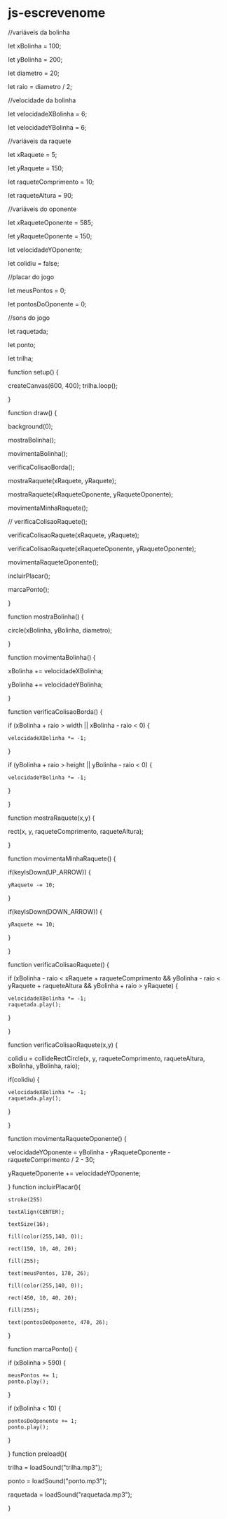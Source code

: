 # js-escrevenome
//variáveis da bolinha

let xBolinha = 100;

let yBolinha = 200;

let diametro = 20;

let raio = diametro / 2;

//velocidade da bolinha

let velocidadeXBolinha = 6;

let velocidadeYBolinha = 6;

//variáveis da raquete

let xRaquete = 5;

let yRaquete = 150;

let raqueteComprimento = 10;

let raqueteAltura = 90;

//variáveis do oponente

let xRaqueteOponente = 585;

let yRaqueteOponente = 150;

let velocidadeYOponente;

let colidiu = false;

//placar do jogo

let meusPontos = 0;

let pontosDoOponente = 0;

//sons do jogo

let raquetada;

let ponto;

let trilha;

function setup() {

  createCanvas(600, 400);
  trilha.loop();

}

function draw() {

  background(0);

  mostraBolinha();

  movimentaBolinha();

  verificaColisaoBorda();

  mostraRaquete(xRaquete, yRaquete);

  mostraRaquete(xRaqueteOponente, yRaqueteOponente);

  movimentaMinhaRaquete();

  // verificaColisaoRaquete();

  verificaColisaoRaquete(xRaquete, yRaquete);

  verificaColisaoRaquete(xRaqueteOponente, yRaqueteOponente);

  movimentaRaqueteOponente();

  incluirPlacar();

  marcaPonto();

}

function mostraBolinha() {

  circle(xBolinha, yBolinha, diametro);

}

function movimentaBolinha() {

  xBolinha += velocidadeXBolinha;

  yBolinha += velocidadeYBolinha;

}

function verificaColisaoBorda() {

  if (xBolinha + raio > width || xBolinha - raio < 0) {

    velocidadeXBolinha *= -1;

  }

  if (yBolinha + raio > height || yBolinha - raio < 0) {

    velocidadeYBolinha *= -1;

  }

}

function mostraRaquete(x,y) {

  rect(x, y, raqueteComprimento, raqueteAltura);

}

function movimentaMinhaRaquete() {

  if(keyIsDown(UP_ARROW)) {

    yRaquete -= 10;

  }

  if(keyIsDown(DOWN_ARROW)) {

    yRaquete += 10;

  }

}

function verificaColisaoRaquete() {

  if (xBolinha - raio < xRaquete + raqueteComprimento && yBolinha - raio < yRaquete + raqueteAltura && yBolinha + raio > yRaquete) {

    velocidadeXBolinha *= -1;
    raquetada.play();

  }

}

function verificaColisaoRaquete(x,y) {

  colidiu = collideRectCircle(x, y, raqueteComprimento, raqueteAltura, xBolinha, yBolinha, raio);

  if(colidiu) {

    velocidadeXBolinha *= -1;
    raquetada.play();

  }

}

function movimentaRaqueteOponente() {

  velocidadeYOponente = yBolinha - yRaqueteOponente - raqueteComprimento / 2 - 30;

  yRaqueteOponente += velocidadeYOponente;

}
function incluirPlacar(){

    stroke(255)

    textAlign(CENTER);

    textSize(16);

    fill(color(255,140, 0));

    rect(150, 10, 40, 20);

    fill(255);

    text(meusPontos, 170, 26);

    fill(color(255,140, 0));

    rect(450, 10, 40, 20);

    fill(255);

    text(pontosDoOponente, 470, 26);

}

function marcaPonto() {

  if (xBolinha > 590) {

    meusPontos += 1;
    ponto.play();

  }

  if (xBolinha < 10) {

    pontosDoOponente += 1;
    ponto.play();

  }

}
function preload(){

  trilha = loadSound("trilha.mp3");

  ponto = loadSound("ponto.mp3");

  raquetada = loadSound("raquetada.mp3");

}
